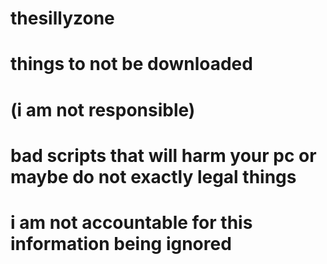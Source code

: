 # thesillyzone

# things to not be downloaded 
# (i am not responsible)
# bad scripts that will harm your pc or maybe do not exactly legal things
# i am not accountable for this information being ignored
